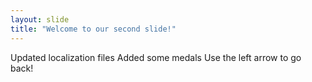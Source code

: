 ```yaml
---
layout: slide
title: "Welcome to our second slide!"
---
```

Updated localization files
Added some medals
Use the left arrow to go back!
